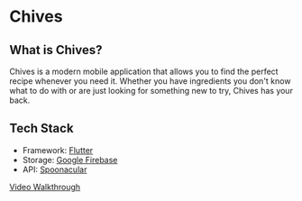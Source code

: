 # Chives

## What is Chives?
Chives is a modern mobile application that allows you to find the perfect recipe whenever you need it. Whether you have ingredients you don't know what to do with or are just looking for something new to try, Chives has your back.

## Tech Stack
- Framework: [Flutter](https://flutter.dev/)
- Storage: [Google Firebase](https://firebase.google.com/)
- API: [Spoonacular](https://spoonacular.com/food-api)

[Video Walkthrough](https://youtu.be/YCc_zXKfrmo)

